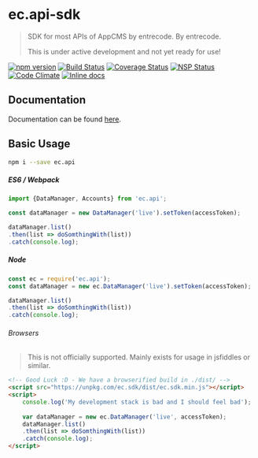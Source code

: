 # ec.api-sdk

> SDK for most APIs of AppCMS by entrecode. By entrecode.
> 
> This is under active development and not yet ready for use!

[![npm version][npm-image]][npm-url] [![Build Status][travis-image]][travis-url] [![Coverage Status][cover-image]][cover-url] [![NSP Status][nsp-image]][nsp-url] [![Code Climate][cc-image]][cc-url] [![Inline docs][doc-image]][doc-url]

## Documentation

Documentation can be found [here](https://entrecode.github.io/ec.sdk/).

## Basic Usage

```sh
npm i --save ec.api
```

##### ES6 / Webpack

```js
import {DataManager, Accounts} from 'ec.api';

const dataManager = new DataManager('live').setToken(accessToken);

dataManager.list()
.then(list => doSomthingWith(list))
.catch(console.log);
```

##### Node

```js
const ec = require('ec.api');
const dataManager = new ec.DataManager('live').setToken(accessToken);

dataManager.list()
.then(list => doSomthingWith(list))
.catch(console.log);
```

###### Browsers
> This is not officially supported. Mainly exists for usage in jsfiddles or similar.

```html
<!-- Good Luck :D - We have a browserified build in ./dist/ -->
<script src="https://unpkg.com/ec.sdk/dist/ec.sdk.min.js"></script>
<script>
    console.log('My development stack is bad and I should feel bad');
    
    var dataManager = new ec.DataManager('live', accessToken);
    dataManager.list()
    .then(list => doSomthingWith(list))
    .catch(console.log);
</script>
```

[travis-image]: https://travis-ci.org/entrecode/ec.sdk.svg?branch=master
[travis-url]: https://travis-ci.org/entrecode/ec.sdk
[cover-image]: https://coveralls.io/repos/github/entrecode/ec.sdk/badge.svg?branch=master
[cover-url]: https://coveralls.io/github/entrecode/ec.sdk?branch=master
[npm-image]: https://badge.fury.io/js/ec.sdk.svg
[npm-url]: https://www.npmjs.com/package/ec.sdk
[nsp-image]: https://nodesecurity.io/orgs/entrecode/projects/1cb6afc6-44bf-4cbc-8ea9-b2dcaf599609/badge
[nsp-url]: https://nodesecurity.io/orgs/entrecode/projects/1cb6afc6-44bf-4cbc-8ea9-b2dcaf599609
[cc-image]: https://codeclimate.com/github/entrecode/ec.sdk/badges/gpa.svg
[cc-url]: https://codeclimate.com/github/entrecode/ec.sdk
[doc-image]: http://inch-ci.org/github/entrecode/ec.sdk.svg?branch=master
[doc-url]: http://inch-ci.org/github/entrecode/ec.sdk

